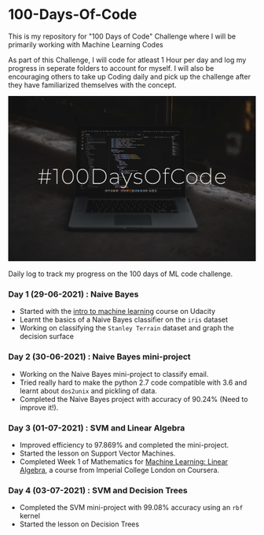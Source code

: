 # 100-Days-Of-Code

This is my repository for "100 Days of Code" Challenge where I will be primarily working with Machine Learning Codes

As part of this Challenge, I will code for atleast 1 Hour per day and log my progress in seperate folders to account for myself. I will also be encouraging others to take up Coding daily and pick up the challenge after they have familiarized themselves with the concept.

![image](100DaysOfCode.jpg)


Daily log to track my progress on the 100 days of ML code challenge.

### Day 1 (29-06-2021) : Naive Bayes
- Started with the [intro to machine learning](https://www.udacity.com/course/intro-to-machine-learning--ud120)  course on Udacity 
- Learnt the basics of a Naive Bayes classifier on the `iris` dataset
- Working on classifying the `Stanley Terrain` dataset and graph the decision surface

### Day 2 (30-06-2021) : Naive Bayes mini-project
- Working on the Naive Bayes mini-project to classify email.
- Tried really hard to make the python 2.7 code compatible with 3.6 and learnt about `dos2unix` and pickling of data. 
- Completed the Naive Bayes project with accuracy of 90.24% (Need to improve it!).

### Day 3 (01-07-2021) : SVM and Linear Algebra
- Improved efficiency to 97.869% and completed the mini-project.
- Started the lesson on Support Vector Machines.
- Completed Week 1 of Mathematics for [Machine Learning: Linear Algebra](https://www.coursera.org/learn/linear-algebra-machine-learning), a course from Imperial College London on Coursera.

### Day 4 (03-07-2021) : SVM and Decision Trees
- Completed the SVM mini-project with 99.08% accuracy using an `rbf` kernel 
- Started the lesson on Decision Trees
